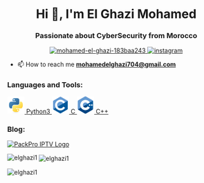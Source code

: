 <h1 align="center">Hi 👋, I'm El Ghazi Mohamed</h1>
<h3 align="center">Passionate about CyberSecurity from Morocco</h3>

<p align="center">
  <a href="https://linkedin.com/in/mohamed-el-ghazi-183baa243" target="blank">
    <img src="https://raw.githubusercontent.com/rahuldkjain/github-profile-readme-generator/master/src/images/icons/Social/linked-in-alt.svg" alt="mohamed-el-ghazi-183baa243" height="30" width="40" />
  </a>
  <a href="https://www.instagram.com/packproiptv/" target="blank">
    <img src="https://img.icons8.com/color/48/000000/instagram-new.png" alt="instagram" height="30" width="40" />
  </a>
</p>

- 📫 How to reach me **mohamedelghazi704@gmail.com**

<h3 align="left">Languages and Tools:</h3>
<p align="left">
  <a href="https://www.python.org" target="_blank" rel="noreferrer">
    <img src="https://raw.githubusercontent.com/devicons/devicon/master/icons/python/python-original.svg" alt="python" width="40" height="40"/> Python3
  </a>
  <a href="https://www.cprogramming.com/" target="_blank" rel="noreferrer">
    <img src="https://raw.githubusercontent.com/devicons/devicon/master/icons/c/c-original.svg" alt="c" width="40" height="40"/> C
  </a>
  <a href="https://www.w3schools.com/cpp/" target="_blank" rel="noreferrer">
    <img src="https://raw.githubusercontent.com/devicons/devicon/master/icons/cplusplus/cplusplus-original.svg" alt="cplusplus" width="40" height="40"/> C++
  </a>
</p>

<h3 align="left">Blog:</h3>
<p align="left">
  <a href="https://packproiptv.com" target="_blank">
    <img src="https://packproiptv.com/wp-content/uploads/2024/07/packproiptv.svg" alt="PackPro IPTV Logo" width="150" />
  </a>
</p>

<p><img align="left" src="https://github-readme-stats.vercel.app/api/top-langs?username=elghazi1&show_icons=true&locale=en&layout=compact" alt="elghazi1" /></p>

<p>&nbsp;<img align="center" src="https://github-readme-stats.vercel.app/api?username=elghazi1&show_icons=true&locale=en" alt="elghazi1" /></p>

<p><img align="center" src="https://github-readme-streak-stats.herokuapp.com/?user=elghazi1&" alt="elghazi1" /></p>
